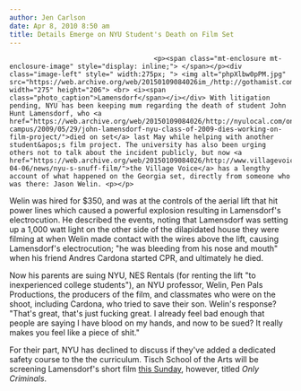 ```yaml
---
author: Jen Carlson
date: Apr 8, 2010 8:50 am
title: Details Emerge on NYU Student's Death on Film Set
---
```


	
										<p><span class="mt-enclosure mt-enclosure-image" style="display: inline;"> </span></p><div class="image-left" style=" width:275px; "> <img alt="phpXlbw0pPM.jpg" src="https://web.archive.org/web/20150109084026im_/http://gothamist.com/attachments/arts_jen/phpXlbw0pPM.jpg" width="275" height="206"> <br> <i><span class="photo_caption">Lamensdorf</span></i></div> With litigation pending, NYU has been keeping mum regarding the death of student John Hunt Lamensdorf, who <a href="https://web.archive.org/web/20150109084026/http://nyulocal.com/on-campus/2009/05/29/john-lamensdorf-nyu-class-of-2009-dies-working-on-film-project/">died on set</a> last May while helping with another student&apos;s film project. The university has also been urging others not to talk about the incident publicly, but now <a href="https://web.archive.org/web/20150109084026/http://www.villagevoice.com/2010-04-06/news/nyu-s-snuff-film/">the Village Voice</a> has a lengthy account of what happened on the Georgia set, directly from someone who was there: Jason Welin. <p></p>

<p>Welin was hired for $350, and was at the controls of the aerial lift that hit power lines which caused a powerful explosion resulting in Lamensdorf&apos;s electrocution. He described the events, noting that Lamensdorf was setting up a 1,000 watt light on the other side of the dilapidated house they were filming at when Welin made contact with the wires above the lift, causing Lamensdorf&apos;s electrocution; &quot;he was bleeding from his nose and mouth&quot; when his friend Andres Cardona started CPR, and ultimately he died. </p>

<p>Now his parents are suing NYU, NES Rentals (for renting the lift &quot;to inexperienced college students&quot;), an NYU professor, Welin, Pen Pals Productions, the producers of the film, and classmates who were on the shoot, including Cardona, who tried to save their son. Welin&apos;s response? &quot;That&apos;s great, that&apos;s just fucking great. I already feel bad enough that people are saying I have blood on my hands, and now to be sued? It really makes you feel like a piece of shit.&quot;</p>

<p>For their part, NYU has declined to discuss if they&apos;ve added a dedicated safety course to the the curriculum. Tisch School of the Arts will be screening Lamensdorf&apos;s short film <a href="https://web.archive.org/web/20150109084026/http://www.firstrunfestival.com/">this Sunday</a>, however, titled <em>Only Criminals</em>.</p>					
										
									
				